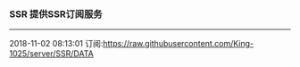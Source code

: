 ### SSR 提供SSR订阅服务
---
2018-11-02 08:13:01 订阅:https://raw.githubusercontent.com/King-1025/server/SSR/DATA
